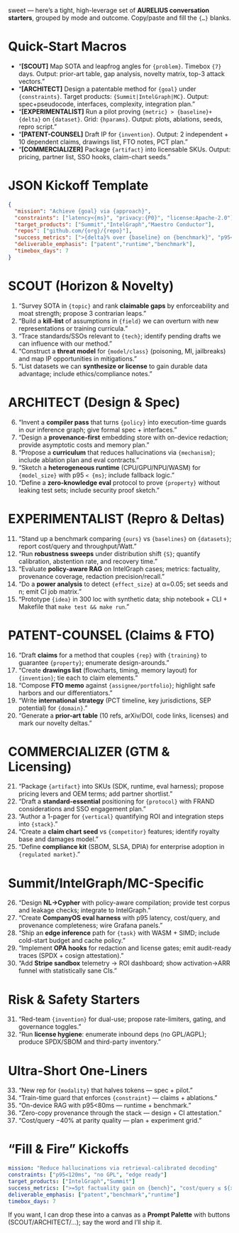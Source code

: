 sweet — here’s a tight, high-leverage set of **AURELIUS conversation starters**, grouped by mode and outcome. Copy/paste and fill the `{…}` blanks.

# Quick-Start Macros

* “**[SCOUT]** Map SOTA and leapfrog angles for `{problem}`. Timebox `{7}` days. Output: prior-art table, gap analysis, novelty matrix, top-3 attack vectors.”
* “**[ARCHITECT]** Design a patentable method for `{goal}` under `{constraints}`. Target products: `{Summit|IntelGraph|MC}`. Output: spec+pseudocode, interfaces, complexity, integration plan.”
* “**[EXPERIMENTALIST]** Run a pilot proving `{metric} > {baseline}+{delta}` on `{dataset}`. Grid: `{hparams}`. Output: plots, ablations, seeds, repro script.”
* “**[PATENT-COUNSEL]** Draft IP for `{invention}`. Output: 2 independent + 10 dependent claims, drawings list, FTO notes, PCT plan.”
* “**[COMMERCIALIZER]** Package `{artifact}` into licensable SKUs. Output: pricing, partner list, SSO hooks, claim-chart seeds.”

# JSON Kickoff Template

```json
{
  "mission": "Achieve {goal} via {approach}",
  "constraints": ["latency<{ms}", "privacy:{P0}", "license:Apache-2.0"],
  "target_products": ["Summit","IntelGraph","Maestro Conductor"],
  "repos": ["github.com/{org}/{repo}"],
  "success_metrics": [">{delta}% over {baseline} on {benchmark}", "p95<{ms}"],
  "deliverable_emphasis": ["patent","runtime","benchmark"],
  "timebox_days": 7
}
```

# SCOUT (Horizon & Novelty)

1. “Survey SOTA in `{topic}` and rank **claimable gaps** by enforceability and moat strength; propose 3 contrarian leaps.”
2. “Build a **kill-list** of assumptions in `{field}` we can overturn with new representations or training curricula.”
3. “Trace standards/SSOs relevant to `{tech}`; identify pending drafts we can influence with our method.”
4. “Construct a **threat model** for `{model/class}` (poisoning, MI, jailbreaks) and map IP opportunities in mitigations.”
5. “List datasets we can **synthesize or license** to gain durable data advantage; include ethics/compliance notes.”

# ARCHITECT (Design & Spec)

6. “Invent a **compiler pass** that turns `{policy}` into execution-time guards in our inference graph; give formal spec + interfaces.”
7. “Design a **provenance-first** embedding store with on-device redaction; provide asymptotic costs and memory plan.”
8. “Propose a **curriculum** that reduces hallucinations via `{mechanism}`; include ablation plan and eval contracts.”
9. “Sketch a **heterogeneous runtime** (CPU/GPU/NPU/WASM) for `{model_size}` with p95 `< {ms}`; include fallback logic.”
10. “Define a **zero-knowledge eval** protocol to prove `{property}` without leaking test sets; include security proof sketch.”

# EXPERIMENTALIST (Repro & Deltas)

11. “Stand up a benchmark comparing `{ours}` vs `{baselines}` on `{datasets}`; report cost/query and throughput/Watt.”
12. “Run **robustness sweeps** under distribution shift `{S}`; quantify calibration, abstention rate, and recovery time.”
13. “Evaluate **policy-aware RAG** on IntelGraph cases; metrics: factuality, provenance coverage, redaction precision/recall.”
14. “Do a **power analysis** to detect `{effect_size}` at α=0.05; set seeds and n; emit CI job matrix.”
15. “Prototype `{idea}` in 300 loc with synthetic data; ship notebook + CLI + Makefile that `make test && make run`.”

# PATENT-COUNSEL (Claims & FTO)

16. “Draft **claims** for a method that couples `{rep}` with `{training}` to guarantee `{property}`; enumerate design-arounds.”
17. “Create **drawings list** (flowcharts, timing, memory layout) for `{invention}`; tie each to claim elements.”
18. “Compose **FTO memo** against `{assignee/portfolio}`; highlight safe harbors and our differentiators.”
19. “Write **international strategy** (PCT timeline, key jurisdictions, SEP potential) for `{domain}`.”
20. “Generate a **prior-art table** (10 refs, arXiv/DOI, code links, licenses) and mark our novelty deltas.”

# COMMERCIALIZER (GTM & Licensing)

21. “Package `{artifact}` into SKUs (SDK, runtime, eval harness); propose pricing levers and OEM terms; add partner shortlist.”
22. “Draft a **standard-essential** positioning for `{protocol}` with FRAND considerations and SSO engagement plan.”
23. “Author a 1-pager for `{vertical}` quantifying ROI and integration steps into `{stack}`.”
24. “Create a **claim chart seed** vs `{competitor}` features; identify royalty base and damages model.”
25. “Define **compliance kit** (SBOM, SLSA, DPIA) for enterprise adoption in `{regulated market}`.”

# Summit/IntelGraph/MC-Specific

26. “Design **NL→Cypher** with policy-aware compilation; provide test corpus and leakage checks; integrate to IntelGraph.”
27. “Create **CompanyOS eval harness** with p95 latency, cost/query, and provenance completeness; wire Grafana panels.”
28. “Ship an **edge inference** path for `{task}` with WASM + SIMD; include cold-start budget and cache policy.”
29. “Implement **OPA hooks** for redaction and license gates; emit audit-ready traces (SPDX + cosign attestation).”
30. “Add **Stripe sandbox** telemetry → ROI dashboard; show activation→ARR funnel with statistically sane CIs.”

# Risk & Safety Starters

31. “Red-team `{invention}` for dual-use; propose rate-limiters, gating, and governance toggles.”
32. “Run **license hygiene**: enumerate inbound deps (no GPL/AGPL); produce SPDX/SBOM and third-party inventory.”

# Ultra-Short One-Liners

33. “New rep for `{modality}` that halves tokens — spec + pilot.”
34. “Train-time guard that enforces `{constraint}` — claims + ablations.”
35. “On-device RAG with p95<80ms — runtime + benchmark.”
36. “Zero-copy provenance through the stack — design + CI attestation.”
37. “Cost/query −40% at parity quality — plan + experiment grid.”

# “Fill & Fire” Kickoffs

```yaml
mission: "Reduce hallucinations via retrieval-calibrated decoding"
constraints: ["p95<120ms", "no GPL", "edge ready"]
target_products: ["IntelGraph","Summit"]
success_metrics: [">=5pt factuality gain on {bench}", "cost/query ≤ ${x}"]
deliverable_emphasis: ["patent","benchmark","runtime"]
timebox_days: 7
```

If you want, I can drop these into a canvas as a **Prompt Palette** with buttons (SCOUT/ARCHITECT/…); say the word and I’ll ship it.

